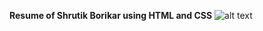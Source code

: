 **Resume of Shrutik Borikar using HTML and CSS**
![alt text]((https://github.com/shrutik29/workshop-resume/blob/main/workshop-resume_page-0001.jpg)?raw=true)
